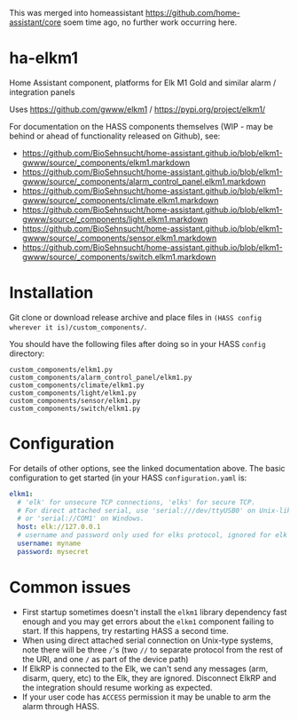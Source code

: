 This was merged into homeassistant https://github.com/home-assistant/core soem time ago, no further work occurring here.

# ha-elkm1
Home Assistant component, platforms for Elk M1 Gold and similar alarm / integration panels

Uses https://github.com/gwww/elkm1 / https://pypi.org/project/elkm1/

For documentation on the HASS components themselves (WIP - may be behind or ahead of functionality released on Github), see:
* https://github.com/BioSehnsucht/home-assistant.github.io/blob/elkm1-gwww/source/_components/elkm1.markdown
* https://github.com/BioSehnsucht/home-assistant.github.io/blob/elkm1-gwww/source/_components/alarm_control_panel.elkm1.markdown
* https://github.com/BioSehnsucht/home-assistant.github.io/blob/elkm1-gwww/source/_components/climate.elkm1.markdown
* https://github.com/BioSehnsucht/home-assistant.github.io/blob/elkm1-gwww/source/_components/light.elkm1.markdown
* https://github.com/BioSehnsucht/home-assistant.github.io/blob/elkm1-gwww/source/_components/sensor.elkm1.markdown
* https://github.com/BioSehnsucht/home-assistant.github.io/blob/elkm1-gwww/source/_components/switch.elkm1.markdown

# Installation
Git clone or download release archive and place files in `(HASS config wherever it is)/custom_components/`.

You should have the following files after doing so in your HASS `config` directory:
```
custom_components/elkm1.py
custom_components/alarm_control_panel/elkm1.py
custom_components/climate/elkm1.py
custom_components/light/elkm1.py
custom_components/sensor/elkm1.py
custom_components/switch/elkm1.py
```

# Configuration
For details of other options, see the linked documentation above. The basic configuration to get started (in your HASS `configuration.yaml` is:
```yaml
elkm1:
  # 'elk' for unsecure TCP connections, 'elks' for secure TCP. 
  # For direct attached serial, use 'serial:///dev/ttyUSB0' on Unix-like systems (Linux, OS/X, etc)
  # or 'serial://COM1' on Windows.
  host: elk://127.0.0.1
  # username and password only used for elks protocol, ignored for elk
  username: myname
  password: mysecret
```

# Common issues
* First startup sometimes doesn't install the `elkm1` library dependency fast enough and you may get errors about the `elkm1` component failing to start. If this happens, try restarting HASS a second time.
* When using direct attached serial connection on Unix-type systems, note there will be three `/`'s (two `//` to separate protocol from the rest of the URI, and one `/` as part of the device path)
* If ElkRP is connected to the Elk, we can't send any messages (arm, disarm, query, etc) to the Elk, they are ignored. Disconnect ElkRP and the integration should resume working as expected.
* If your user code has `ACCESS` permission it may be unable to arm the alarm through HASS.
